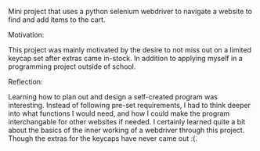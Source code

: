
Mini project that uses a python selenium webdriver to navigate a website to find and add items to the cart.

Motivation:

This project was mainly motivated by the desire to not miss out on a limited keycap set after extras came in-stock. In addition to applying myself in a programming project outside of school.

Reflection:

Learning how to plan out and design a self-created program was interesting. Instead of following pre-set requirements, I had to think deeper into what functions I would need, and how I could make the program interchangable for other websites if needed. I certainly learned quite a bit about the basics of the inner working of a webdriver through this project. Though the extras for the keycaps have never came out :(.


